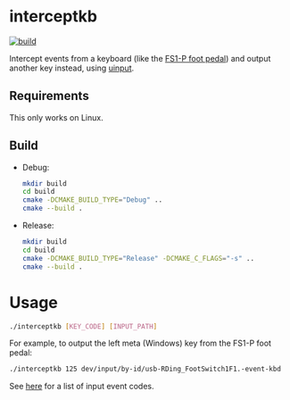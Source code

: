 # interceptkb

[![build](https://github.com/jeandeaual/interceptkb/workflows/build/badge.svg)](https://github.com/jeandeaual/interceptkb/actions?query=workflow%3Abuild)

Intercept events from a keyboard (like the [FS1-P foot pedal](https://store.speechrecsolutions.com/fs1-p-usb-foot-pedal-p193.aspx)) and output another key instead, using [uinput](https://www.kernel.org/doc/html/latest/input/uinput.html).

## Requirements

This only works on Linux.

## Build

* Debug:

    ```bash
    mkdir build
    cd build
    cmake -DCMAKE_BUILD_TYPE="Debug" ..
    cmake --build .
    ```

* Release:

    ```bash
    mkdir build
    cd build
    cmake -DCMAKE_BUILD_TYPE="Release" -DCMAKE_C_FLAGS="-s" ..
    cmake --build .
    ```

# Usage

```sh
./interceptkb [KEY_CODE] [INPUT_PATH]
```

For example, to output the left meta (Windows) key from the FS1-P foot pedal:

```sh
./interceptkb 125 dev/input/by-id/usb-RDing_FootSwitch1F1.-event-kbd
```

See [here](https://github.com/torvalds/linux/blob/master/include/uapi/linux/input-event-codes.h#L76) for a list of input event codes.
